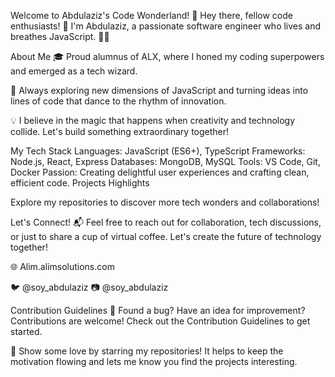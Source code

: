 Welcome to Abdulaziz's Code Wonderland! 🚀
Hey there, fellow code enthusiasts! 👋 I'm Abdulaziz, a passionate software engineer who lives and breathes JavaScript. 🚀✨

About Me
🎓 Proud alumnus of ALX, where I honed my coding superpowers and emerged as a tech wizard.

🚀 Always exploring new dimensions of JavaScript and turning ideas into lines of code that dance to the rhythm of innovation.

💡 I believe in the magic that happens when creativity and technology collide. Let's build something extraordinary together!

My Tech Stack
Languages: JavaScript (ES6+), TypeScript
Frameworks: Node.js, React, Express
Databases: MongoDB, MySQL
Tools: VS Code, Git, Docker
Passion: Creating delightful user experiences and crafting clean, efficient code.
Projects Highlights

Explore my repositories to discover more tech wonders and collaborations!

Let's Connect!
📬 Feel free to reach out for collaboration, tech discussions, or just to share a cup of virtual coffee. Let's create the future of technology together!

🌐 Alim.alimsolutions.com

🐦 @soy_abdulaziz
📷 @soy_abdulaziz

Contribution Guidelines
🌟 Found a bug? Have an idea for improvement? Contributions are welcome! Check out the Contribution Guidelines to get started.

🚀 Show some love by starring my repositories! It helps to keep the motivation flowing and lets me know you find the projects interesting.
